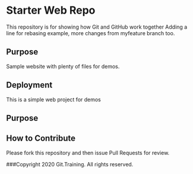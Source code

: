 # Starter Web Repo

This repository is for showing how Git and GitHub work together
Adding a line for rebasing example, more changes from myfeature branch too.

## Purpose

Sample website with plenty of files for demos.

## Deployment

This is a simple web project for demos

## Purpose

## How to Contribute

Please fork this repository and then issue Pull Requests for review.

###Copyright
2020 Git.Training. All rights reserved.
